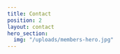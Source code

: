 ```yaml
---
title: Contact
position: 2
layout: contact
hero_section:
  img: "/uploads/members-hero.jpg"
---
```


